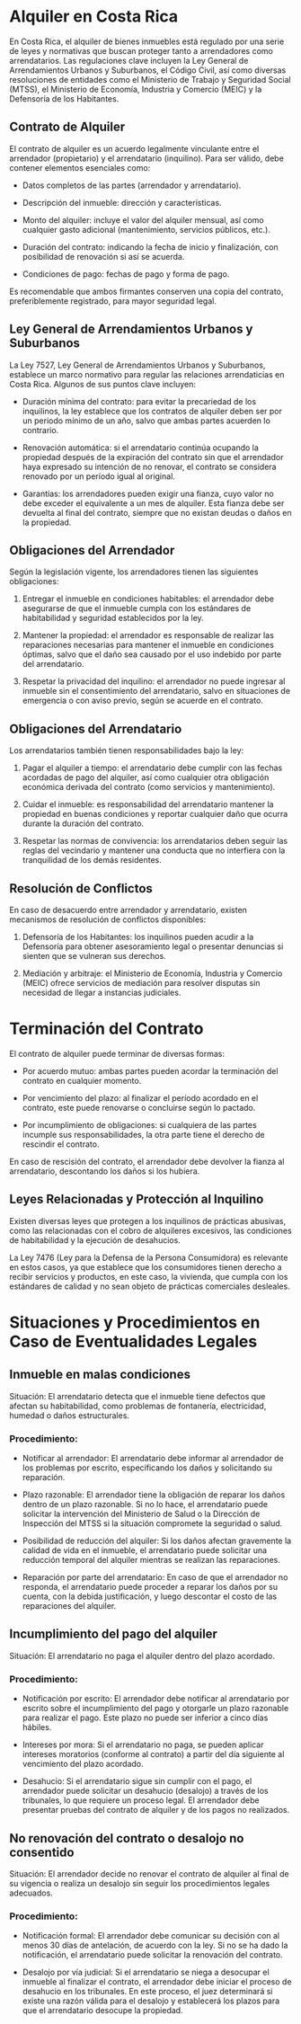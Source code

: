 # Alquiler en Costa Rica
En Costa Rica, el alquiler de bienes inmuebles está regulado por una serie de leyes y normativas que buscan proteger tanto a arrendadores como arrendatarios. Las regulaciones clave incluyen la Ley General de Arrendamientos Urbanos y Suburbanos, el Código Civil, así como diversas resoluciones de entidades como el Ministerio de Trabajo y Seguridad Social (MTSS), el Ministerio de Economía, Industria y Comercio (MEIC) y la Defensoría de los Habitantes.

## Contrato de Alquiler
El contrato de alquiler es un acuerdo legalmente vinculante entre el arrendador (propietario) y el arrendatario (inquilino). Para ser válido, debe contener elementos esenciales como:

- Datos completos de las partes (arrendador y arrendatario).
  
- Descripción del inmueble: dirección y características.

- Monto del alquiler: incluye el valor del alquiler mensual, así como cualquier gasto adicional (mantenimiento, servicios públicos, etc.).

- Duración del contrato: indicando la fecha de inicio y finalización, con posibilidad de renovación si así se acuerda.

- Condiciones de pago: fechas de pago y forma de pago.

Es recomendable que ambos firmantes conserven una copia del contrato, preferiblemente registrado, para mayor seguridad legal.

## Ley General de Arrendamientos Urbanos y Suburbanos
La Ley 7527, Ley General de Arrendamientos Urbanos y Suburbanos, establece un marco normativo para regular las relaciones arrendaticias en Costa Rica. Algunos de sus puntos clave incluyen:

- Duración mínima del contrato: para evitar la precariedad de los inquilinos, la ley establece que los contratos de alquiler deben ser por un periodo mínimo de un año, salvo que ambas partes acuerden lo contrario.

- Renovación automática: si el arrendatario continúa ocupando la propiedad después de la expiración del contrato sin que el arrendador haya expresado su intención de no renovar, el contrato se considera renovado por un período igual al original.

- Garantías: los arrendadores pueden exigir una fianza, cuyo valor no debe exceder el equivalente a un mes de alquiler. Esta fianza debe ser devuelta al final del contrato, siempre que no existan deudas o daños en la propiedad.

## Obligaciones del Arrendador
Según la legislación vigente, los arrendadores tienen las siguientes obligaciones:

1. Entregar el inmueble en condiciones habitables: el arrendador debe asegurarse de que el inmueble cumpla con los estándares de habitabilidad y seguridad establecidos por la ley.

2. Mantener la propiedad: el arrendador es responsable de realizar las reparaciones necesarias para mantener el inmueble en condiciones óptimas, salvo que el daño sea causado por el uso indebido por parte del arrendatario.

3. Respetar la privacidad del inquilino: el arrendador no puede ingresar al inmueble sin el consentimiento del arrendatario, salvo en situaciones de emergencia o con aviso previo, según se acuerde en el contrato.

## Obligaciones del Arrendatario
Los arrendatarios también tienen responsabilidades bajo la ley:

1. Pagar el alquiler a tiempo: el arrendatario debe cumplir con las fechas acordadas de pago del alquiler, así como cualquier otra obligación económica derivada del contrato (como servicios y mantenimiento).

2. Cuidar el inmueble: es responsabilidad del arrendatario mantener la propiedad en buenas condiciones y reportar cualquier daño que ocurra durante la duración del contrato.

3. Respetar las normas de convivencia: los arrendatarios deben seguir las reglas del vecindario y mantener una conducta que no interfiera con la tranquilidad de los demás residentes.

## Resolución de Conflictos
En caso de desacuerdo entre arrendador y arrendatario, existen mecanismos de resolución de conflictos disponibles:

1. Defensoría de los Habitantes: los inquilinos pueden acudir a la Defensoría para obtener asesoramiento legal o presentar denuncias si sienten que se vulneran sus derechos.

2. Mediación y arbitraje: el Ministerio de Economía, Industria y Comercio (MEIC) ofrece servicios de mediación para resolver disputas sin necesidad de llegar a instancias judiciales.

# Terminación del Contrato
El contrato de alquiler puede terminar de diversas formas:

- Por acuerdo mutuo: ambas partes pueden acordar la terminación del contrato en cualquier momento.

- Por vencimiento del plazo: al finalizar el período acordado en el contrato, este puede renovarse o concluirse según lo pactado.

- Por incumplimiento de obligaciones: si cualquiera de las partes incumple sus responsabilidades, la otra parte tiene el derecho de rescindir el contrato.

En caso de rescisión del contrato, el arrendador debe devolver la fianza al arrendatario, descontando los daños si los hubiera.

## Leyes Relacionadas y Protección al Inquilino
Existen diversas leyes que protegen a los inquilinos de prácticas abusivas, como las relacionadas con el cobro de alquileres excesivos, las condiciones de habitabilidad y la ejecución de desahucios.

La Ley 7476 (Ley para la Defensa de la Persona Consumidora) es relevante en estos casos, ya que establece que los consumidores tienen derecho a recibir servicios y productos, en este caso, la vivienda, que cumpla con los estándares de calidad y no sean objeto de prácticas comerciales desleales.

# Situaciones y Procedimientos en Caso de Eventualidades Legales
## Inmueble en malas condiciones
Situación: El arrendatario detecta que el inmueble tiene defectos que afectan su habitabilidad, como problemas de fontanería, electricidad, humedad o daños estructurales.

### Procedimiento:

- Notificar al arrendador: El arrendatario debe informar al arrendador de los problemas por escrito, especificando los daños y solicitando su reparación.

- Plazo razonable: El arrendador tiene la obligación de reparar los daños dentro de un plazo razonable. Si no lo hace, el arrendatario puede solicitar la intervención del Ministerio de Salud o la Dirección de Inspección del MTSS si la situación compromete la seguridad o salud.

- Posibilidad de reducción del alquiler: Si los daños afectan gravemente la calidad de vida en el inmueble, el arrendatario puede solicitar una reducción temporal del alquiler mientras se realizan las reparaciones.

- Reparación por parte del arrendatario: En caso de que el arrendador no responda, el arrendatario puede proceder a reparar los daños por su cuenta, con la debida justificación, y luego descontar el costo de las reparaciones del alquiler.

## Incumplimiento del pago del alquiler
Situación: El arrendatario no paga el alquiler dentro del plazo acordado.

### Procedimiento:

- Notificación por escrito: El arrendador debe notificar al arrendatario por escrito sobre el incumplimiento del pago y otorgarle un plazo razonable para realizar el pago. Este plazo no puede ser inferior a cinco días hábiles.

- Intereses por mora: Si el arrendatario no paga, se pueden aplicar intereses moratorios (conforme al contrato) a partir del día siguiente al vencimiento del plazo acordado.

- Desahucio: Si el arrendatario sigue sin cumplir con el pago, el arrendador puede solicitar un desahucio (desalojo) a través de los tribunales, lo que requiere un proceso legal. El arrendador debe presentar pruebas del contrato de alquiler y de los pagos no realizados.

## No renovación del contrato o desalojo no consentido
Situación: El arrendador decide no renovar el contrato de alquiler al final de su vigencia o realiza un desalojo sin seguir los procedimientos legales adecuados.

### Procedimiento:

- Notificación formal: El arrendador debe comunicar su decisión con al menos 30 días de antelación, de acuerdo con la ley. Si no se ha dado la notificación, el arrendatario puede solicitar la renovación del contrato.

- Desalojo por vía judicial: Si el arrendatario se niega a desocupar el inmueble al finalizar el contrato, el arrendador debe iniciar el proceso de desahucio en los tribunales. En este proceso, el juez determinará si existe una razón válida para el desalojo y establecerá los plazos para que el arrendatario desocupe la propiedad.